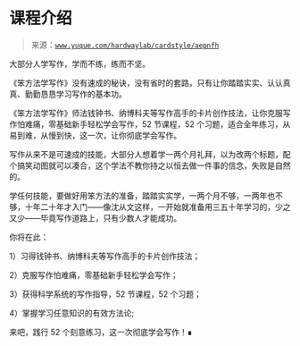 # 课程介绍

> 来源：[`www.yuque.com/hardwaylab/cardstyle/aepnfh`](https://www.yuque.com/hardwaylab/cardstyle/aepnfh)



大部分人学写作，学而不练，练而不坚。 

《笨方法学写作》没有速成的秘诀，没有省时的套路，只有让你踏踏实实、认认真真、勤勤恳恳学习写作的基本功。 

《笨方法学写作》师法钱钟书、纳博科夫等写作高手的卡片创作技法，让你克服写作怕难痛，零基础新手轻松学会写作，52 节课程，52 个习题，适合全年练习，从易到难，从慢到快，这一次，让你彻底学会写作。 

写作从来不是可速成的技能，大部分人想着学一两个月礼拜，以为改两个标题，配个搞笑动图就可以凑合，这个学法不教你持之以恒去做一件事的信念，失败是自然的。 

学任何技能，要做好用笨方法的准备，踏踏实实学，一两个月不够，一两年也不够，十年二十年才入门——像沈从文这样，一开始就准备用三五十年学习的，少之又少——毕竟写作道路上，只有少数人才能成功。 

你将在此： 

1）习得钱钟书、纳博科夫等写作高手的卡片创作技法； 

2）克服写作怕难痛，零基础新手轻松学会写作； 

3）获得科学系统的写作指导，52 节课程，52 个习题； 

4）掌握学习任意知识的有效方法论; 

来吧，践行 52 个刻意练习，这一次彻底学会写作！∎